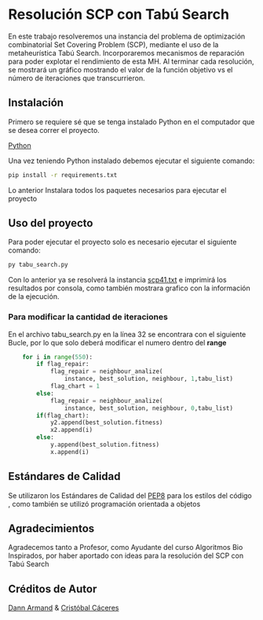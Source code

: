 # Resolución SCP con Tabú Search

En este trabajo resolveremos una instancia del problema de optimización combinatorial Set Covering Problem (SCP), mediante el uso de la metaheurística Tabú Search. Incorporaremos mecanismos de reparación para poder explotar el rendimiento de esta MH. Al terminar cada resolución, se mostrará un gráfico mostrando el valor de la función objetivo vs el número de iteraciones que transcurrieron.

## Instalación

Primero se requiere sé que se tenga instalado Python en el computador que se desea correr el proyecto.

[Python](https://www.python.org/downloads/)

Una vez teniendo Python instalado debemos ejecutar el siguiente comando:

```bash
pip install -r requirements.txt
```
Lo anterior Instalara todos los paquetes necesarios para ejecutar el proyecto

## Uso del proyecto

Para poder ejecutar el proyecto solo es necesario ejecutar el siguiente comando:

```bash
py tabu_search.py
```
Con lo anterior ya se resolverá la instancia [scp41.txt](https://github.com/DannArmandI/TabuSearch/blob/develop/instance/scp41.txt) e imprimirá los resultados por consola, como también mostrara grafico con la información de la ejecución.

### Para modificar la cantidad de iteraciones
En el archivo tabu_search.py en la línea 32 se encontrara con el siguiente Bucle, por lo que solo deberá modificar el numero dentro del **range**
```python
    for i in range(550):
        if flag_repair:
            flag_repair = neighbour_analize(
                instance, best_solution, neighbour, 1,tabu_list)
            flag_chart = 1
        else:
            flag_repair = neighbour_analize(
                instance, best_solution, neighbour, 0,tabu_list)
        if(flag_chart):
            y2.append(best_solution.fitness)
            x2.append(i)
        else:                
            y.append(best_solution.fitness)
            x.append(i)
```
## Estándares de Calidad

Se utilizaron los Estándares de Calidad del [PEP8](https://peps.python.org/pep-0008/) para los estilos del código , como también se utilizó programación orientada a objetos

## Agradecimientos

Agradecemos tanto a Profesor, como Ayudante del curso Algoritmos Bio Inspirados, por haber aportado con ideas para la resolución del SCP con Tabú Search

## Créditos de Autor 

[Dann Armand](https://github.com/DannArmandI/) & [Cristóbal Cáceres](https://github.com/cristobal2209/)